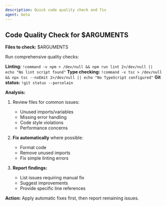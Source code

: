 ```yaml
---
description: Quick code quality check and fix
agent: beta
---
```


## Code Quality Check for $ARGUMENTS

**Files to check:** $ARGUMENTS

Run comprehensive quality checks:

**Linting:** `!command -v npm > /dev/null && npm run lint 2>/dev/null || echo "No lint script found"`
**Type checking:** `!command -v tsc > /dev/null && npx tsc --noEmit 2>/dev/null || echo "No TypeScript configured"`
**Git status:** `!git status --porcelain`

**Analysis:**
1. Review files for common issues:
   - Unused imports/variables
   - Missing error handling
   - Code style violations
   - Performance concerns

2. **Fix automatically** where possible:
   - Format code
   - Remove unused imports
   - Fix simple linting errors

3. **Report findings:**
   - List issues requiring manual fix
   - Suggest improvements
   - Provide specific line references

**Action:** Apply automatic fixes first, then report remaining issues.